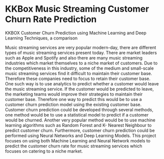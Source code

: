 # KKBox Music Streaming Customer Churn Rate Prediction 
KKBOX Customer Churn Prediction using Machine Learning and Deep Learning Techniques, a comparison

Music streaming services are very popular modern-day, there are different types of music streaming services present today. There are market leaders such as Apple and Spotify and also there are many music streaming industries which market themselves to a niche market of customers. Due to the competitiveness in this industry, some of the medium and small-scale music streaming services find it difficult to maintain their customer base. Therefore these companies need to focus to retain their customer base. One such way is to use analytics to predict whether a customer would leave the music streaming service. If the customer would be predicted to leave, the marketing teams would improve their strategies to maintain their customer base.  Therefore one way to predict this would be to use a customer churn prediction model using the existing customer base. 
Customer churn prediction could be developed through several methods, one method would be to use a statistical model to predict if a customer would be churned. Another very popular method would be to use machine learning algorithms such as Random Forest and K- Nearest Neighbour to predict customer churn. Furthermore, customer churn prediction could be performed using Neural Networks and Deep Learning Models. This project focuses on using both Machine Learning and Neural Network models to predict the customer churn rate for music streaming services which focuses on catering to a niche market. 


